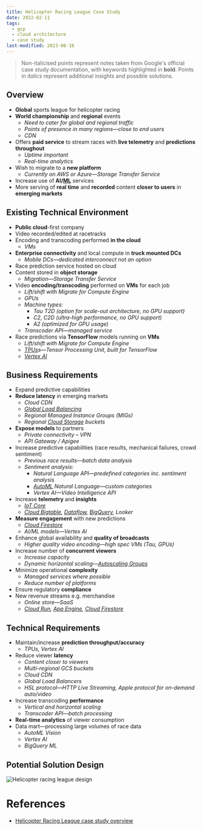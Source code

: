 ```yaml
---
title: Helicopter Racing League Case Study
date: 2022-02-11
tags:
  - gcp
  - cloud architecture
  - case study
last-modified: 2023-08-18
---
```


> Non-italicised points represent notes taken from Google's official case study documentation, with keywords highlighted in **bold**.
> Points in *italics* represent additional insights and possible solutions.

## Overview

- **Global** sports league for helicopter racing
- **World championship** and **regional** events
	- *Need to cater for global and regional traffic*
	- *Points of presence in many regions—close to end users*
	- *CDN*
- Offers **paid service** to stream races with **live telemetry** and **predictions throughout**
	- *Uptime important*
	- *Real-time analytics*
- Wish to migrate to a **new platform**
	- *Currently on AWS or Azure—Storage Transfer Service*
- Increase use of **AI/[ML](notes/Machine%20Learning.md)** services
- More serving of **real time** and **recorded** content **closer to users** in **emerging markets**

## Existing Technical Environment

- **Public cloud**-first company
- Video recorded/edited at racetracks
- Encoding and transcoding performed **in the cloud**
	- *VMs*
- **Enterprise connectivity** and local compute in **truck mounted DCs**
	- *Mobile DCs—dedicated interconnect not an option*
- Race prediction service hosted on cloud
- Content stored in **object storage**
	- *Migration—Storage Transfer Service*
- Video **encoding/transcoding** performed on **VMs** for each job
	- *Lift/shift with Migrate for Compute Engine*
	- *GPUs*
	- *Machine types:*
		- *Tau T2D (option for scale-out architecture, no GPU support)*
		- *C2, C2D (ultra-high performance, no GPU support)*
		- *A2 (optimized for GPU usage)*
	- *Transcoder API—managed service*
- Race predictions via **TensorFlow** models running on **VMs**
	- *Lift/shift with Migrate for Compute Engine*
	- *[TPUs](notes/GCP%20TPUs.md)s—Tensor Processing Unit, built for TensorFlow*
	- *[Vertex AI](notes/moc/GCP%20Vertex%20AI.md)*

## Business Requirements

- Expand predictive capabilities
- **Reduce latency** in emerging markets
	- *Cloud CDN*
	- *[Global Load Balancing](notes/GCP%20Load%20Balancing.md)*
	- *Regional Managed Instance Groups (MIGs)*
	- *Regional [Cloud Storage](notes/GCP%20Cloud%20Storage.md) buckets*
- **Expose models** to partners
	- *Private connectivity – VPN*
	- *API Gateway / Apigee*
- Increase predictive capabilities (race results, mechanical failures, crowd sentiment)
	- *Previous race results—batch data analysis*
	- *Sentiment analysis:*
		- *Natural Language API—predefined categories inc. sentiment analysis*
		- *[AutoML](notes/GCP%20AutoML.md) Natural Language—custom categories*
		- *Vertex AI—Video Intelligence API*
- Increase **telemetry** and **insights**
	- *[IoT Core](notes/GCP%20IoT%20Core.md)*
	- *[Cloud Bigtable](notes/GCP%20Cloud%20Bigtable.md), [Dataflow](notes/GCP%20Dataflow.md), [BigQuery](notes/GCP%20BigQuery.md), Looker*
- **Measure engagement** with new predictions
	- *[Cloud Firestore](notes/GCP%20Cloud%20Firestore.md)*
	- *AI/ML models—Vertex AI*
- Enhance global availability and **quality of broadcasts**
	- *Higher quality video encoding—high spec VMs (Tau, GPUs)*
- Increase number of **concurrent viewers**
	- *Increase capacity*
	- *Dynamic horizontal scaling—[Autoscaling Groups](notes/GCP%20Compute%20Autoscaling.md)*
- Minimize operational **complexity**
	- *Managed services where possible*
	- *Reduce number of platforms*
- Ensure regulatory **compliance**
- New revenue streams e.g. merchandise
	- *Online store—SaaS*
	- *[Cloud Run](notes/GCP%20Cloud%20Run.md), [App Engine](notes/GCP%20App%20Engine.md), [Cloud Firestore](notes/GCP%20Cloud%20Firestore.md)*

## Technical Requirements

- Maintain/increase **prediction throughput/accuracy**
	- *TPUs, Vertex AI*
- Reduce viewer **latency**
	- *Content closer to viewers*
	- *Multi-regional GCS buckets*
	- *Cloud CDN*
	- *Global Load Balancers*
	- *HSL protocol—HTTP Live Streaming, Apple protocol for on-demand auto/video*
- Increase transcoding **performance**
	- *Vertical and horizontal scaling*
	- *Transcoder API—batch processing*
- **Real-time analytics** of viewer consumption
- Data mart—processing large volumes of race data
	- *AutoML Vision*
	- *Vertex AI*
	- *BigQuery ML*

## Potential Solution Design

 ![Helicopter racing league design](files/helicopter_racing_league_design.svg)

# References

- [Helicopter Racing League case study overview](https://services.google.com/fh/files/blogs/master_case_study_helicopter_racing_league.pdf)
